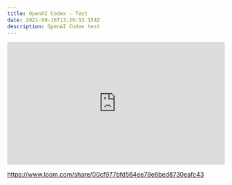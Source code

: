 ```yaml
---
title: OpenAI Codex - Test
date: 2021-09-16T13:29:53.154Z
description: OpenAI Codex test
---
```

<div style="position: relative; padding-bottom: 56.25%; height: 0;"><iframe src="https://www.loom.com/embed/00cf977bfd564ee79e6bed8730eafc43" frameborder="0" webkitallowfullscreen mozallowfullscreen allowfullscreen style="position: absolute; top: 0; left: 0; width: 100%; height: 100%;"></iframe></div>

<https://www.loom.com/share/00cf977bfd564ee79e6bed8730eafc43>